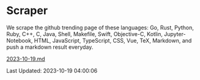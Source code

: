 # Scraper

We scrape the github trending page of these languages: Go, Rust, Python, Ruby, C++, C, Java, Shell, Makefile, Swift, Objective-C, Kotlin, Jupyter-Notebook, HTML, JavaScript, TypeScript, CSS, Vue, TeX, Markdown, and push a markdown result everyday.

[2023-10-19.md](https://github.com/yangwenmai/github-trending-backup/blob/master/2023-10-19.md)

Last Updated: 2023-10-19 04:00:06